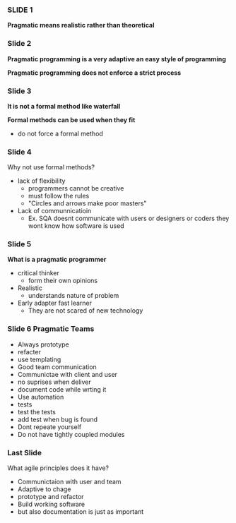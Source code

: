 ### SLIDE 1

__Pragmatic means realistic rather than theoretical__

### Slide 2
__Pragmatic programming is a very adaptive an easy style of programming__

__Pragmatic programming does not enforce a strict process__

### Slide 3
__It is not a formal method like waterfall__

__Formal methods can be used when they fit__
* do not force a formal method 

### Slide 4
Why not use formal methods?
* lack of flexibility
  * programmers cannot be creative
  * must follow the rules
  * "Circles and arrows make poor masters"
* Lack of communnicatioin
  * Ex. SQA doesnt communicate with users or designers or coders they wont know how software is used


### Slide 5
__What is a pragmatic programmer__
* critical thinker
  * form their own opinions
* Realistic
  * understands nature of problem 
* Early adapter fast learner
  * They are not scared of new technology

### Slide 6 Pragmatic Teams
* Always prototype 
 * refacter
 * use templating
* Good team communication
* Communictae with client and user
 * no suprises when deliver
* document code while wrting it
* Use automation
 * tests
  * test the tests
 * add test when bug is found
* Dont repeate yourself
* Do not have tightly coupled modules


### Last Slide
What agile principles does it have?
* Communictaion with user and team
* Adaptive to chage
 * prototype and refactor
* Build working software
 * but also documentation is just as important



